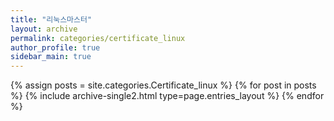 ```yaml
---
title: "리눅스마스터"
layout: archive
permalink: categories/certificate_linux
author_profile: true
sidebar_main: true
---
```



{% assign posts = site.categories.Certificate_linux %}
{% for post in posts %} {% include archive-single2.html type=page.entries_layout %} {% endfor %}